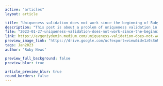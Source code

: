 ```yaml
---
active: "articles"
layout: article

title: "Uniqueness validation does not work since the beginning of Ruby on Rails"
description: "This post is about a problem of uniqueness validation in ActiveRecord. The author shares how to deal with the problem and ensure it does not come back."
file: "2023-01-27-uniqueness-validation-does-not-work-since-the-beginning-of-ruby-on-rails.md"
link: https://evgeniydemin.medium.com/uniqueness-validation-does-not-work-since-the-beginning-of-ruby-on-rails-57f129c58576 
preview_image_link: "https://drive.google.com/uc?export=view&id=1z0sSnUD9j1G0K107aRE9rsHnYxcB5i1f"
tags: Jan2023
author: 'Ruby News'

preview_full_background: false
preview_blur: true

article_preview_blur: true
round_borders: false
---
```

